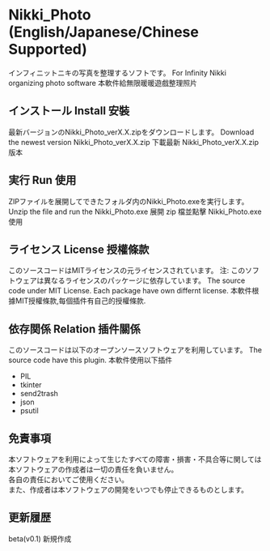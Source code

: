 # Nikki_Photo (English/Japanese/Chinese Supported)
インフィニットニキの写真を整理するソフトです。
For Infinity Nikki organizing photo software
本軟件給無限暖暖遊戲整理照片

## インストール Install 安裝 
最新バージョンのNikki_Photo_verX.X.zipをダウンロードします。
Download the newest version Nikki_Photo_verX.X.zip
下載最新 Nikki_Photo_verX.X.zip 版本

## 実行 Run 使用
ZIPファイルを展開してできたフォルダ内のNikki_Photo.exeを実行します。
Unzip the file and run the Nikki_Photo.exe
展開 zip 檔並點擊 Nikki_Photo.exe 使用

## ライセンス License 授權條款
このソースコードはMITライセンスの元ライセンスされています。
注: このソフトウェアは異なるライセンスのパッケージに依存しています。
The source code under MIT License. Each package have own differnt license.
本軟件根據MIT授權條款,每個插件有自己的授權條款.

## 依存関係 Relation 插件關係
このソースコードは以下のオープンソースソフトウェアを利用しています。
The source code have this plugin.
本軟件使用以下插件
- PIL
- tkinter
- send2trash
- json
- psutil

## 免責事項  
本ソフトウェアを利用によって生じたすべての障害・損害・不具合等に関しては本ソフトウェアの作成者は一切の責任を負いません。  
各自の責任においてご使用ください。  
また、作成者は本ソフトウェアの開発をいつでも停止できるものとします。

## 更新履歴

beta(v0.1)
新規作成
